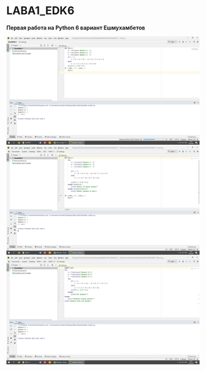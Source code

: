 # LABA1_EDK6
**Первая работа на Python 6 вариант Ешмухамбетов**

![Screenshot](scr1.png)
![Screenshot](scr2.png)
![Screenshot](scr3.png)